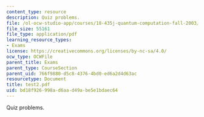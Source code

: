 ```yaml
---
content_type: resource
description: Quiz problems.
file: /ol-ocw-studio-app/courses/18-435j-quantum-computation-fall-2003/bd18f926998ad6aad49abe5e1bdaec64_test2.pdf
file_size: 55161
file_type: application/pdf
learning_resource_types:
- Exams
license: https://creativecommons.org/licenses/by-nc-sa/4.0/
ocw_type: OCWFile
parent_title: Exams
parent_type: CourseSection
parent_uid: 766f9880-d5c8-4376-4bd0-ed6a2d4d63ac
resourcetype: Document
title: test2.pdf
uid: bd18f926-998a-d6aa-d49a-be5e1bdaec64
---
```

Quiz problems.